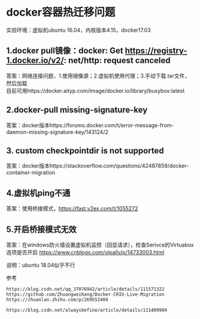 # docker容器热迁移问题  
实验环境：虚拟机ubuntu 16.04，内核版本4.15，docker17.03 
## 1.docker pull镜像：docker: Get https://registry-1.docker.io/v2/: net/http: request canceled  
答案：网络连接问题，1.使用镜像源；2.虚拟机使用代理；3.手动下载.tar文件，然后加载  
目前可用https://docker.aityp.com/image/docker.io/library/busybox:latest

## 2.docker-pull missing-signature-key
答案：docker版本https://forums.docker.com/t/error-message-from-daemon-missing-signature-key/143124/2

## 3. custom checkpointdir is not supported
答案：docker版本https://stackoverflow.com/questions/42487859/docker-container-migration

## 4.虚拟机ping不通
答案：使用桥接模式，https://fast.v2ex.com/t/1055272

## 5.开启桥接模式无效
答案：在windows防火墙设置虚拟机监控（回显请求），检查Serivce的Virtuabox选项是否开启
https://www.cnblogs.com/vipally/p/14733003.html

说明：ubuntu 18.04似乎不行

参考
```
https://blog.csdn.net/qq_37076942/article/details/111571322
https://github.com/ZhuangweiKang/Docker-CRIU-Live-Migration
https://zhuanlan.zhihu.com/p/269552404

https://blog.csdn.net/alwaysbefine/article/details/111409904
```
